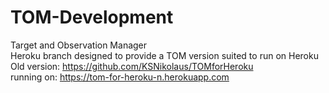 # TOM-Development
Target and Observation Manager <br/>
Heroku branch designed to provide a TOM version suited to run on Heroku <br/>
Old version: https://github.com/KSNikolaus/TOMforHeroku <br/>
  running on: https://tom-for-heroku-n.herokuapp.com <br/>
